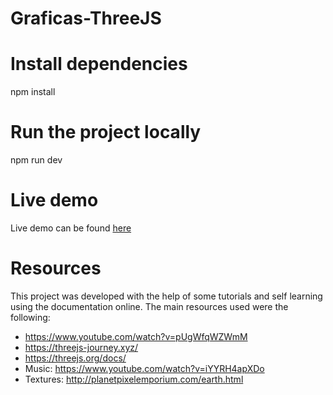 # Graficas-ThreeJS

# Install dependencies
npm install

# Run the project locally
npm run dev

# Live demo
Live demo can be found [here](https://tranquil-garden-23467.herokuapp.com/)

# Resources
This project was developed with the help of some tutorials and self learning using the documentation online. The main resources used were the following:
- https://www.youtube.com/watch?v=pUgWfqWZWmM
- https://threejs-journey.xyz/
- https://threejs.org/docs/
- Music: https://www.youtube.com/watch?v=iYYRH4apXDo
- Textures: http://planetpixelemporium.com/earth.html
